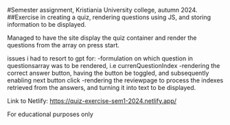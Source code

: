 #Semester assignment, Kristiania University college, autumn 2024.
##Exercise in creating a quiz, rendering questions using JS, and storing information to be displayed.

Managed to have the site display the quiz container and render the questions from the array on press start.

issues i had to resort to gpt for:
-formulation on which question in questionsarray was to be rendered, i.e currenQuestionIndex
-rendering the correct answer button, having the button be toggled, and subsequently enabling next button click
-rendering the reviewpage to process the indexes retrieved from the answers, and turning it into text to be displayed.

Link to Netlify:
https://quiz-exercise-sem1-2024.netlify.app/

For educational purposes only
